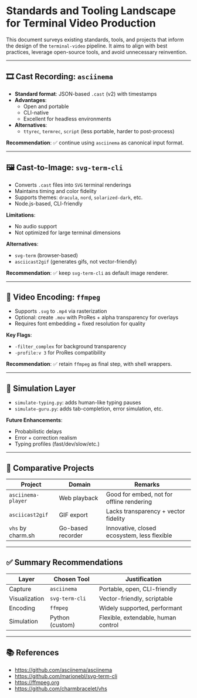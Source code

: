 # Standards and Tooling Landscape for Terminal Video Production

This document surveys existing standards, tools, and projects that inform the design of the `terminal-video` pipeline. It aims to align with best practices, leverage open-source tools, and avoid unnecessary reinvention.

---

## 🎞️ Cast Recording: `asciinema`

- **Standard format**: JSON-based `.cast` (v2) with timestamps
- **Advantages**:
  - Open and portable
  - CLI-native
  - Excellent for headless environments
- **Alternatives**:
  - `ttyrec`, `termrec`, `script` (less portable, harder to post-process)

**Recommendation**: ✅ continue using `asciinema` as canonical input format.

---

## 🖼 Cast-to-Image: `svg-term-cli`

- Converts `.cast` files into `SVG` terminal renderings
- Maintains timing and color fidelity
- Supports themes: `dracula`, `nord`, `solarized-dark`, etc.
- Node.js-based, CLI-friendly

**Limitations**:
- No audio support
- Not optimized for large terminal dimensions

**Alternatives**:
- `svg-term` (browser-based)
- `asciicast2gif` (generates gifs, not vector-friendly)

**Recommendation**: ✅ keep `svg-term-cli` as default image renderer.

---

## 🎥 Video Encoding: `ffmpeg`

- Supports `.svg` to `.mp4` via rasterization
- Optional: create `.mov` with ProRes + alpha transparency for overlays
- Requires font embedding + fixed resolution for quality

**Key Flags**:
- `-filter_complex` for background transparency
- `-profile:v 3` for ProRes compatibility

**Recommendation**: ✅ retain `ffmpeg` as final step, with shell wrappers.

---

## 🧠 Simulation Layer

- `simulate-typing.py`: adds human-like typing pauses
- `simulate-guru.py`: adds tab-completion, error simulation, etc.

**Future Enhancements**:
- Probabilistic delays
- Error + correction realism
- Typing profiles (fast/dev/slow/etc.)

---

## 🧪 Comparative Projects

| Project              | Domain              | Remarks                                     |
|----------------------|---------------------|---------------------------------------------|
| `asciinema-player`   | Web playback        | Good for embed, not for offline rendering   |
| `asciicast2gif`      | GIF export          | Lacks transparency + vector fidelity        |
| `vhs` by charm.sh    | Go-based recorder   | Innovative, closed ecosystem, less flexible |

---

## ✅ Summary Recommendations

| Layer             | Chosen Tool          | Justification                              |
|------------------|----------------------|---------------------------------------------|
| Capture           | `asciinema`          | Portable, open, CLI-friendly                |
| Visualization     | `svg-term-cli`       | Vector-friendly, scriptable                 |
| Encoding          | `ffmpeg`             | Widely supported, performant                |
| Simulation        | Python (custom)      | Flexible, extendable, human control         |

---

## 📚 References

- https://github.com/asciinema/asciinema
- https://github.com/marionebl/svg-term-cli
- https://ffmpeg.org
- https://github.com/charmbracelet/vhs

